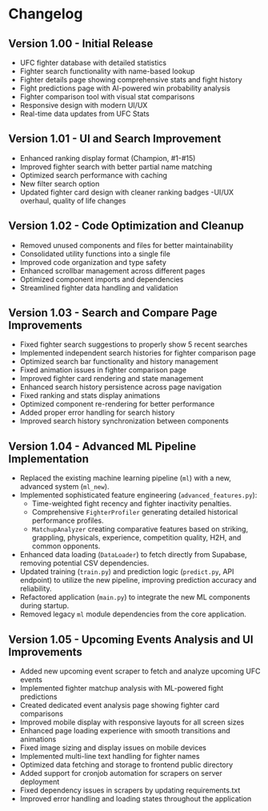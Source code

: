 # Changelog

## Version 1.00 - Initial Release
- UFC fighter database with detailed statistics
- Fighter search functionality with name-based lookup
- Fighter details page showing comprehensive stats and fight history
- Fight predictions page with AI-powered win probability analysis
- Fighter comparison tool with visual stat comparisons
- Responsive design with modern UI/UX
- Real-time data updates from UFC Stats

## Version 1.01 - UI and Search Improvement
- Enhanced ranking display format (Champion, #1-#15)
- Improved fighter search with better partial name matching
- Optimized search performance with caching
- New filter search option
- Updated fighter card design with cleaner ranking badges
-UI/UX overhaul, quality of life changes 

## Version 1.02 - Code Optimization and Cleanup
- Removed unused components and files for better maintainability
- Consolidated utility functions into a single file
- Improved code organization and type safety
- Enhanced scrollbar management across different pages
- Optimized component imports and dependencies
- Streamlined fighter data handling and validation 

## Version 1.03 - Search and Compare Page Improvements
- Fixed fighter search suggestions to properly show 5 recent searches
- Implemented independent search histories for fighter comparison page
- Optimized search bar functionality and history management
- Fixed animation issues in fighter comparison page
- Improved fighter card rendering and state management
- Enhanced search history persistence across page navigation
- Fixed ranking and stats display animations
- Optimized component re-rendering for better performance
- Added proper error handling for search history
- Improved search history synchronization between components

## Version 1.04 - Advanced ML Pipeline Implementation
- Replaced the existing machine learning pipeline (`ml`) with a new, advanced system (`ml_new`).
- Implemented sophisticated feature engineering (`advanced_features.py`):
  - Time-weighted fight recency and fighter inactivity penalties.
  - Comprehensive `FighterProfiler` generating detailed historical performance profiles.
  - `MatchupAnalyzer` creating comparative features based on striking, grappling, physicals, experience, competition quality, H2H, and common opponents.
- Enhanced data loading (`DataLoader`) to fetch directly from Supabase, removing potential CSV dependencies.
- Updated training (`train.py`) and prediction logic (`predict.py`, API endpoint) to utilize the new pipeline, improving prediction accuracy and reliability.
- Refactored application (`main.py`) to integrate the new ML components during startup.
- Removed legacy `ml` module dependencies from the core application.

## Version 1.05 - Upcoming Events Analysis and UI Improvements
- Added new upcoming event scraper to fetch and analyze upcoming UFC events
- Implemented fighter matchup analysis with ML-powered fight predictions
- Created dedicated event analysis page showing fighter card comparisons
- Improved mobile display with responsive layouts for all screen sizes
- Enhanced page loading experience with smooth transitions and animations
- Fixed image sizing and display issues on mobile devices
- Implemented multi-line text handling for fighter names
- Optimized data fetching and storage to frontend public directory
- Added support for cronjob automation for scrapers on server deployment
- Fixed dependency issues in scrapers by updating requirements.txt
- Improved error handling and loading states throughout the application
